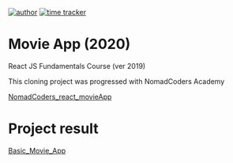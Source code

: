 [![author](https://img.shields.io/badge/author-Rhange-f39c12.svg?style=flat-square)](https://rhange.tistory.com)
[![time tracker](https://wakatime.com/badge/github/Rhange/movie_app_2020.svg)](https://wakatime.com/badge/github/Rhange/movie_app_2020)

# Movie App (2020)

React JS Fundamentals Course (ver 2019)

This cloning project was progressed with NomadCoders Academy

[NomadCoders_react_movieApp](https://academy.nomadcoders.co/p/reactjs-fundamentals)

# Project result

[Basic_Movie_App](https://rhange.github.io/movie_app_2020/)
